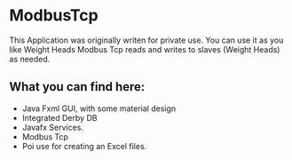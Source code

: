 # ModbusTcp
This Application was originally writen for private use. 
You can use it as you like
Weight Heads Modbus Tcp  reads and writes to slaves (Weight Heads) as needed.

## What you can find here:
- Java Fxml GUI, with some material design 
- Integrated Derby DB
- Javafx Services.
- Modbus Tcp
- Poi use for creating an Excel files.
